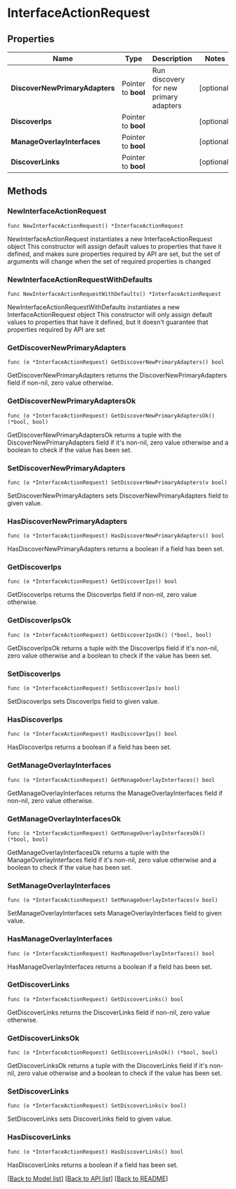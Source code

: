 # InterfaceActionRequest

## Properties

Name | Type | Description | Notes
------------ | ------------- | ------------- | -------------
**DiscoverNewPrimaryAdapters** | Pointer to **bool** | Run discovery for new primary adapters | [optional] 
**DiscoverIps** | Pointer to **bool** |  | [optional] 
**ManageOverlayInterfaces** | Pointer to **bool** |  | [optional] 
**DiscoverLinks** | Pointer to **bool** |  | [optional] 

## Methods

### NewInterfaceActionRequest

`func NewInterfaceActionRequest() *InterfaceActionRequest`

NewInterfaceActionRequest instantiates a new InterfaceActionRequest object
This constructor will assign default values to properties that have it defined,
and makes sure properties required by API are set, but the set of arguments
will change when the set of required properties is changed

### NewInterfaceActionRequestWithDefaults

`func NewInterfaceActionRequestWithDefaults() *InterfaceActionRequest`

NewInterfaceActionRequestWithDefaults instantiates a new InterfaceActionRequest object
This constructor will only assign default values to properties that have it defined,
but it doesn't guarantee that properties required by API are set

### GetDiscoverNewPrimaryAdapters

`func (o *InterfaceActionRequest) GetDiscoverNewPrimaryAdapters() bool`

GetDiscoverNewPrimaryAdapters returns the DiscoverNewPrimaryAdapters field if non-nil, zero value otherwise.

### GetDiscoverNewPrimaryAdaptersOk

`func (o *InterfaceActionRequest) GetDiscoverNewPrimaryAdaptersOk() (*bool, bool)`

GetDiscoverNewPrimaryAdaptersOk returns a tuple with the DiscoverNewPrimaryAdapters field if it's non-nil, zero value otherwise
and a boolean to check if the value has been set.

### SetDiscoverNewPrimaryAdapters

`func (o *InterfaceActionRequest) SetDiscoverNewPrimaryAdapters(v bool)`

SetDiscoverNewPrimaryAdapters sets DiscoverNewPrimaryAdapters field to given value.

### HasDiscoverNewPrimaryAdapters

`func (o *InterfaceActionRequest) HasDiscoverNewPrimaryAdapters() bool`

HasDiscoverNewPrimaryAdapters returns a boolean if a field has been set.

### GetDiscoverIps

`func (o *InterfaceActionRequest) GetDiscoverIps() bool`

GetDiscoverIps returns the DiscoverIps field if non-nil, zero value otherwise.

### GetDiscoverIpsOk

`func (o *InterfaceActionRequest) GetDiscoverIpsOk() (*bool, bool)`

GetDiscoverIpsOk returns a tuple with the DiscoverIps field if it's non-nil, zero value otherwise
and a boolean to check if the value has been set.

### SetDiscoverIps

`func (o *InterfaceActionRequest) SetDiscoverIps(v bool)`

SetDiscoverIps sets DiscoverIps field to given value.

### HasDiscoverIps

`func (o *InterfaceActionRequest) HasDiscoverIps() bool`

HasDiscoverIps returns a boolean if a field has been set.

### GetManageOverlayInterfaces

`func (o *InterfaceActionRequest) GetManageOverlayInterfaces() bool`

GetManageOverlayInterfaces returns the ManageOverlayInterfaces field if non-nil, zero value otherwise.

### GetManageOverlayInterfacesOk

`func (o *InterfaceActionRequest) GetManageOverlayInterfacesOk() (*bool, bool)`

GetManageOverlayInterfacesOk returns a tuple with the ManageOverlayInterfaces field if it's non-nil, zero value otherwise
and a boolean to check if the value has been set.

### SetManageOverlayInterfaces

`func (o *InterfaceActionRequest) SetManageOverlayInterfaces(v bool)`

SetManageOverlayInterfaces sets ManageOverlayInterfaces field to given value.

### HasManageOverlayInterfaces

`func (o *InterfaceActionRequest) HasManageOverlayInterfaces() bool`

HasManageOverlayInterfaces returns a boolean if a field has been set.

### GetDiscoverLinks

`func (o *InterfaceActionRequest) GetDiscoverLinks() bool`

GetDiscoverLinks returns the DiscoverLinks field if non-nil, zero value otherwise.

### GetDiscoverLinksOk

`func (o *InterfaceActionRequest) GetDiscoverLinksOk() (*bool, bool)`

GetDiscoverLinksOk returns a tuple with the DiscoverLinks field if it's non-nil, zero value otherwise
and a boolean to check if the value has been set.

### SetDiscoverLinks

`func (o *InterfaceActionRequest) SetDiscoverLinks(v bool)`

SetDiscoverLinks sets DiscoverLinks field to given value.

### HasDiscoverLinks

`func (o *InterfaceActionRequest) HasDiscoverLinks() bool`

HasDiscoverLinks returns a boolean if a field has been set.


[[Back to Model list]](../README.md#documentation-for-models) [[Back to API list]](../README.md#documentation-for-api-endpoints) [[Back to README]](../README.md)


